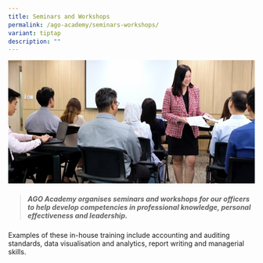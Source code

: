 ```yaml
---
title: Seminars and Workshops
permalink: /ago-academy/seminars-workshops/
variant: tiptap
description: ""
---
```

![](/images/Office%20shoot/lowres2Z0A7195_800x400.jpg)

> ##### **AGO Academy organises seminars and workshops for our officers to help develop competencies in professional knowledge, personal effectiveness and leadership.** 

Examples of these in-house training include accounting and auditing standards, data visualisation and analytics, report writing and managerial skills.